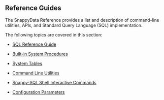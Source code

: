 ## Reference Guides

The SnappyData Reference provides a list and description of command-line utilities, APIs, and Standard Query Language (SQL) implementation.

The following topics are covered in this section:

* [SQL Reference Guide](sql_reference.md)

* [Built-in System Procedures](reference/inbuilt_system_procedures/system-procedures.md)

* [System Tables](reference/system_tables/system_tables.md)

* [Command Line Utilities](reference/command_line_utilities/store-launcher.md)

* [Snappy-SQL Shell Interactive Commands](reference/interactive_commands/store_command_reference.md)

* [Configuration Parameters](reference/configuration_parameters/config_parameters.md)
